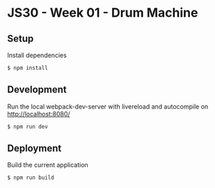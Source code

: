 # JS30 - Week 01 - Drum Machine

## Setup

Install dependencies

```sh
$ npm install
```

## Development

Run the local webpack-dev-server with livereload and autocompile on [http://localhost:8080/](http://localhost:8080/)

```sh
$ npm run dev
```

## Deployment

Build the current application

```sh
$ npm run build
```
